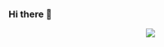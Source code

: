 ### Hi there 👋

<p align="center">
  <img src="https://media.giphy.com/media/3NtY188QaxDdC/source.gif" />
</p>
